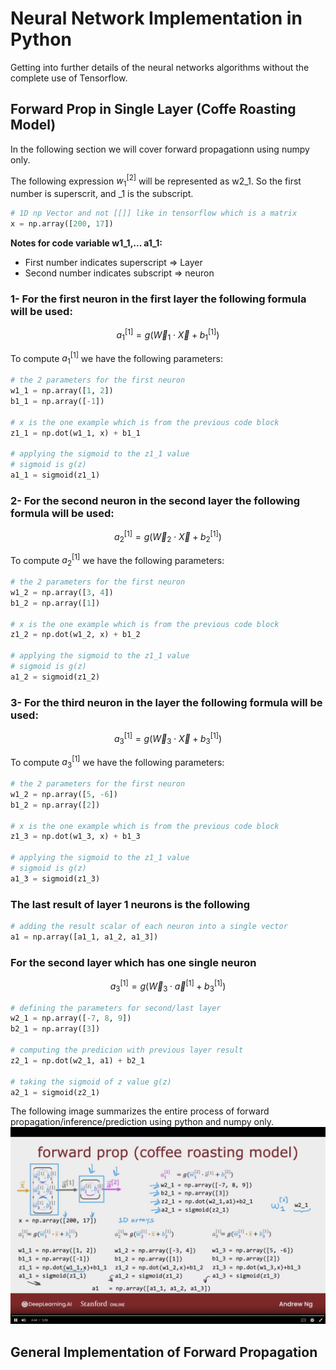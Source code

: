 # Neural Network Implementation in Python

Getting into further details of the neural networks algorithms without the complete use of Tensorflow.


## Forward Prop in Single Layer (Coffe Roasting Model)

In the following section we will cover forward propagationn using numpy only.

The following expression $w_{1}^{[2]}$ will be represented as w2_1. So the first number is superscrit, and _1 is the subscript.


```python
# 1D np Vector and not [[]] like in tensorflow which is a matrix
x = np.array([200, 17])
```


**Notes for code variable w1_1,... a1_1:**
- First number indicates superscript => Layer
- Second number indicates subscript => neuron

### 1- For the first neuron in the first layer the following formula will be used:
$$
a^{[1]}_{1} = g(\vec{W}_{1} \cdot \vec{X} + b^{[1]}_{1})
$$


To compute $a^{[1]}_{1}$ we have the following parameters: 
```python
# the 2 parameters for the first neuron
w1_1 = np.array([1, 2])
b1_1 = np.array([-1])

# x is the one example which is from the previous code block
z1_1 = np.dot(w1_1, x) + b1_1

# applying the sigmoid to the z1_1 value
# sigmoid is g(z)
a1_1 = sigmoid(z1_1)
```


### 2- For the second neuron in the second layer the following formula will be used:
$$
a^{[1]}_{2} = g(\vec{W}_{2} \cdot \vec{X} + b^{[1]}_{2})
$$


To compute $a^{[1]}_{2}$ we have the following parameters: 
```python
# the 2 parameters for the first neuron
w1_2 = np.array([3, 4])
b1_2 = np.array([1])

# x is the one example which is from the previous code block
z1_2 = np.dot(w1_2, x) + b1_2

# applying the sigmoid to the z1_1 value
# sigmoid is g(z)
a1_2 = sigmoid(z1_2)
```


### 3- For the third neuron in the layer the following formula will be used:
$$
a^{[1]}_{3} = g(\vec{W}_{3} \cdot \vec{X} + b^{[1]}_{3})
$$


To compute $a^{[1]}_{3}$ we have the following parameters: 
```python
# the 2 parameters for the first neuron
w1_2 = np.array([5, -6])
b1_2 = np.array([2])

# x is the one example which is from the previous code block
z1_3 = np.dot(w1_3, x) + b1_3

# applying the sigmoid to the z1_1 value
# sigmoid is g(z)
a1_3 = sigmoid(z1_3)
```

### The last result of layer 1 neurons is the following

```python
# adding the result scalar of each neuron into a single vector
a1 = np.array([a1_1, a1_2, a1_3])

```

### For the second layer which has one single neuron

$$
a^{[1]}_{3} = g(\vec{W}_{3} \cdot \vec{a}^{[1]} + b^{[1]}_{3})
$$


```python
# defining the parameters for second/last layer
w2_1 = np.array([-7, 8, 9])
b2_1 = np.array([3])

# computing the predicion with previous layer result
z2_1 = np.dot(w2_1, a1) + b2_1

# taking the sigmoid of z value g(z)
a2_1 = sigmoid(z2_1)
```


The following image summarizes the entire process of forward propagation/inference/prediction using python and numpy only.
![image of forward prop in python](images/Forward-Prop-Python.png)



## General Implementation of Forward Propagation


